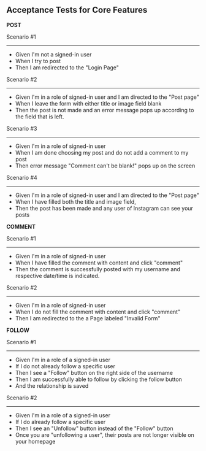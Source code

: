 ## **Acceptance Tests for Core Features**

**POST**

Scenario #1
***
* Given I'm not a signed-in user
* When I try to post
* Then I am redirected to the "Login Page" 

Scenario #2
***
* Given I'm in a role of signed-in user 
and I am directed to the "Post page"
* When I leave the form with either title or image field blank
* Then the post is not made and an error message pops up according to the field that is left.

Scenario #3
***
* Given I'm in a role of signed-in user
* When I am done choosing my post and do not add a comment to my post
* Then error message "Comment can't be blank!" pops up on the screen

Scenario #4
***
* Given I'm in a role of signed-in user 
and I am directed to the "Post page"
* When I have filled both the title and image field,
* Then the post has been made and any user of Instagram can see your posts


**COMMENT**

Scenario #1
***
* Given I'm in a role of signed-in user
* When I have filled the comment with content and click "comment"
* Then the comment is successfully posted with my username and respective date/time is indicated.

Scenario #2
***
* Given I'm in a role of signed-in user
* When I do not fill the comment with content and click "comment"
* Then I am redirected to the a Page labeled "Invalid Form"


**FOLLOW**

Scenario #1
***
* Given I'm in a role of a signed-in user
* If I do not already follow a specific user
* Then I see a "Follow" button on the right side of the username 
* Then I am successfully able to follow by clicking the follow button 
* And the relationship is saved

Scenario #2
***
* Given I'm in a role of a signed-in user
* If I do already follow a specific user
* Then I see an "Unfollow" button instead of the "Follow" button
* Once you are "unfollowing a user", their posts are not longer visible on your homepage
